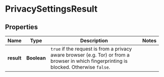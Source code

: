 

# PrivacySettingsResult


## Properties

| Name | Type | Description | Notes |
|------------ | ------------- | ------------- | -------------|
|**result** | **Boolean** | `true` if the request is from a privacy aware browser (e.g. Tor) or from a browser in which fingerprinting is blocked. Otherwise `false`.  |  |



